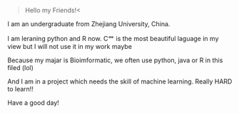   >Hello my Friends!<
  
  I am an undergraduate from Zhejiang University, China.
  
  I am leraning python and R now. C艹 is the most beautiful laguage in my view but I will not use it in my work maybe
  
  Because my majar is Bioimformatic, we often use python, java or R in this filed (lol)
  
  And I am in a project which needs the skill of machine learning. Really HARD to learn!!
  
  Have a good day!
